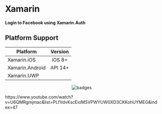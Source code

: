 # Xamarin

#### Login to Facebook using Xamarin.Auth

## Platform Support

|Platform|Version|
| ------------------- | :------------------: |
|Xamarin.iOS|iOS 8+|
|Xamarin.Android|API 14+|
|Xamarin.UWP|


<p align="center">
  <img src="https://i.imgur.com/QFbWWO2.gif" alt="badges" style="margin:auto">
</p>


<p>
  https://www.youtube.com/watch?v=U6QMRgmjmac&list=PLfVdvKscEioMSVPWYUW0XD3CKKohUYMEG&index=47
</p>
